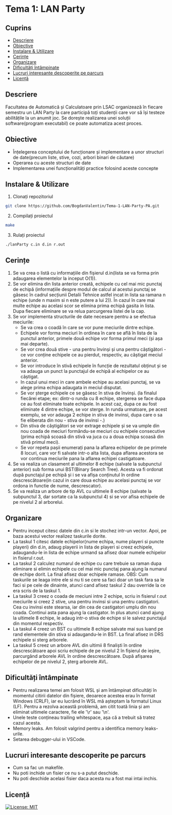 # Tema 1: LAN Party
## Cuprins
* [Descriere](#descriere)
* [Obiective](#obiective)
* [Instalare & Utilizare](#instalare--utilizare)
* [Cerințe](#cerințe)
* [Organizare](#organizare)
* [Dificultăți întâmpinate](#dificultăți-întâmpinate)
* [Lucruri interesante descoperite pe parcurs](#lucruri-interesante-descoperite-pe-parcurs)
* [Licență](#licență)

## Descriere
Facultatea de Automatică și Calculatoare prin LSAC organizează în fiecare semestru un LAN Party la care participă toți studenții care vor să își testeze abilitățile la un anumit joc. Se dorește realizarea unei soluții software(program executabil) ce poate automatiza acest proces.   

## Obiective
* Înțelegerea conceptului de funcționare și implementare a unor structuri de date(precum liste, stive, cozi, arbori binari de căutare)
* Operarea cu aceste structuri de date
* Implementarea unei funcționalități practice folosind aceste concepte

## Instalare & Utilizare
1. Clonați repozitoriul
```bash
git clone https://github.com/BogdanValentin/Tema-1-LAN-Party-PA.git
```
2. Compilați proiectul
```bash
make
```
3. Rulați proiectul
```bash
./lanParty c.in d.in r.out
```

## Cerințe
1. Se va crea o listă cu informațiile din fișierul d.in(lista se va forma prin adaugarea elementelor la inceput O(1)).
2. Se vor elimina din lista anterior creată, echipele cu cel mai mic punctaj de echipă (informațiile despre modul de calcul al acestui punctaj se găsesc în cadrul secțiunii Detalii Tehnice astfel incat in lista sa ramana n echipe (unde n maxim si n este putere a lui 2)). În cazul în care mai multe echipe au acelasi scor se elimina prima echipă gasita in lista. Dupa fiecare eliminare se va relua parcurgerea listei de la cap.
3. Se vor implementa structurile de date necesare pentru a se efectua meciurile:
    - Se va crea o coadă în care se vor pune meciurile dintre echipe.
    - Echipele vor forma meciuri în ordinea în care se află în lista de la punctul anterior, primele două echipe vor forma primul meci (și așa mai departe).
    - Se vor crea două stive - una pentru învinși și una pentru câștigători - ce vor conține echipele ce au pierdut, respectiv, au câștigat meciul anterior.
    - Se vor introduce în stivă echipele în funcție de rezultatul obținut și se va adauga un punct la punctajul de echipă al echipelor ce au câștigat.
    - In cazul unui meci in care ambele echipe au acelasi punctaj, se va alege prima echipa adaugata in meciul disputat.
    - Se vor șterge echipele ce se găsesc în stiva de învinși. (la finalul fiecărei etape; ex: dintr-o runda cu 8 echipe, stergerea se face dupa ce au fost eliminate toate echipele. In acest caz, dupa ce au fost eliminate 4 dintre echipe, se vor sterge. In runda urmatoare, pe acest exemplu, se vor adauga 2 echipe in stiva de invinsi, dupa care o sa fie eliberata din nou - stiva de invinsi -.)
    - Din stiva de câștigători se vor extrage echipele și se va umple din nou coada de meciuri formându-se meciuri cu echipele consecutive (prima echipă scoasă din stivă va juca cu a doua echipa scoasă din stivă primul meci).
    - Se vor repeta pașii enumerați pana la aflarea echipelor de pe primele 8 locuri, care vor fi salvate intr-o alta lista, dupa aflarea acestora se vor continua meciurile pana la aflarea echipei castigatoare.
4. Se va realiza un clasament al ultimelor 8 echipe (salvate la subpunctul anterior) sub forma unui BST(Binary Search Tree). Acesta va fi ordonat după punctajul pe echipă și i se va afișa conținutul în ordine descrescătoare(in cazul in care doua echipe au acelasi punctaj se vor ordona in functie de nume, descrescator).
5. Se va realiza un arbore de tip AVL cu ultimele 8 echipe (salvate la subpunctul 3, dar sortate ca la subpunctul 4) si se vor afisa echipele de pe nivelul 2 al arborelui.

## Organizare
- Pentru inceput citesc datele din c.in si le stochez intr-un vector. Apoi, pe baza acestui vector realizez taskurile dorite.
- La taskul 1 citesc datele echipelor(nume echipa, nume playeri si puncte playeri) din d.in, adaug playerii in lista de playeri si creez echipele, adaugandu-le in lista de echipe urmand sa afisez doar numele echipelor in fisierul r.out.
- La taskul 2 calculez numarul de echipe cu care trebuie sa raman dupa eliminare si elimin echipele cu cel mai mic punctaj pana ajung la numarul de echipe dorit. La final afisez doar echipele ramase.
OBS: Cum taskurile se leaga intre ele si nu ti se cere sa faci doar un task fara sa le faci si pe cele de dinainte, atunci cand afisez taskul 2 dau override la ce era scris de la taskul 1.
- La taskul 3 creez o coada de meciuni intre 2 echipe, scriu in fisierul r.out meciurile si creez 2 stive, una pentru invinsi si una pentru castigatori. Cea cu invinsi este stearsa, iar din cea de castigatori umplu din nou coada. Continui asta pana ajung la castigator. In plus atunci cand ajung la ultimele 8 echipe, le adaug intr-o stiva de echipe si le salvez punctajul din momentul respectiv.
- La taskul 4 creez un BST cu ultimele 8 echipe salvate mai sus luand pe rand elementele din stiva si adaugandu-le in BST. La final afisez in DRS echipele si sterg arborele.
- La taskul 5 creez un arbore AVL din ultimii 8 finaliști în ordine descrescătoare apoi scriu echipele de pe nivelul 2 în fișierul de ieșire, parcurgând arborele AVL în ordine descrescătoare. După afișarea echipelor de pe nivelul 2, șterg arborele AVL.

## Dificultăți întâmpinate
- Pentru realizarea temei am folosit WSL și am întâmpinat dificultăți în momentul citirii datelor din fișiere, deoarece acestea erau în format Windows (CRLF), iar eu lucrând în WSL mă așteptam la formatul Linux (LF). Pentru a rezolva această problemă, am citit toată linia și am eliminat ultimele caractere, fie ele '\r' sau '\n'.
- Unele teste conțineau trailing whitespace, așa că a trebuit să tratez cazul acesta.
- Memory leaks. Am folosit valgrind pentru a identifica memory leaks-urile.
- Setarea debugger-ului in VSCode.

## Lucruri interesante descoperite pe parcurs
- Cum sa fac un makefile.
- Nu poti inchide un fisier ce nu s-a putut deschide.
- Nu poti deschide acelasi fisier daca acesta nu a fost mai intai inchis.

## Licență
[![License: MIT](https://img.shields.io/badge/License-MIT-yellow.svg)](https://opensource.org/licenses/MIT)
  